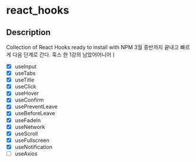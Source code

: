 # react_hooks

## Description

Collection of React Hooks ready to install with NPM
3월 중반까지 끝내고 빠르게 다음 단계로 간다. 훅스 한 1강의 남았어어니어ㅣ

- [x] useInput
- [x] useTabs
- [x] useTitle
- [x] useClick
- [x] useHover
- [x] useConfirm
- [x] usePreventLeave
- [x] useBeforeLeave
- [x] useFadeIn
- [x] useNetwork
- [x] useScroll
- [x] useFullscreen
- [x] useNotification
- [ ] useAxios
